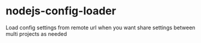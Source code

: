 # nodejs-config-loader
Load config settings from remote url when you want share settings between multi projects as needed

